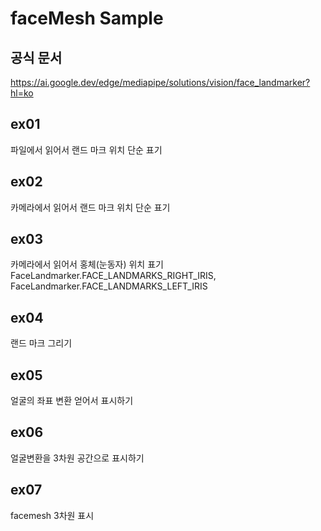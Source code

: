 # faceMesh Sample

## 공식 문서
https://ai.google.dev/edge/mediapipe/solutions/vision/face_landmarker?hl=ko


## ex01
파일에서 읽어서 랜드 마크 위치 단순 표기  

## ex02
카메라에서 읽어서 랜드 마크 위치 단순 표기  

## ex03
카메라에서 읽어서 홍체(눈동자) 위치 표기  
FaceLandmarker.FACE_LANDMARKS_RIGHT_IRIS, FaceLandmarker.FACE_LANDMARKS_LEFT_IRIS  

## ex04
랜드 마크 그리기  

## ex05
얼굴의 좌표 변환 얻어서 표시하기   

## ex06
얼굴변환을 3차원 공간으로 표시하기   

## ex07
facemesh 3차원 표시   


